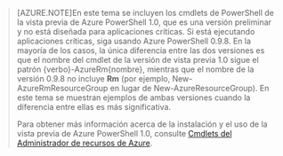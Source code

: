 > [AZURE.NOTE]En este tema se incluyen los cmdlets de PowerShell de la vista previa de Azure PowerShell 1.0, que es una versión preliminar y no está diseñada para aplicaciones críticas. Si está ejecutando aplicaciones críticas, siga usando Azure PowerShell 0.9.8. En la mayoría de los casos, la única diferencia entre las dos versiones es que el nombre del cmdlet de la versión de vista previa 1.0 sigue el patrón {verbo}-AzureRm{nombre}, mientras que el nombre de la versión 0.9.8 no incluye **Rm** (por ejemplo, New-AzureRmResourceGroup en lugar de New-AzureResourceGroup). En este tema se muestran ejemplos de ambas versiones cuando la diferencia entre ellas es más significativa.
>
> Para obtener más información acerca de la instalación y el uso de la vista previa de Azure PowerShell 1.0, consulte [Cmdlets del Administrador de recursos de Azure](https://msdn.microsoft.com/library/mt125356.aspx).

<!---HONumber=Oct15_HO3-->